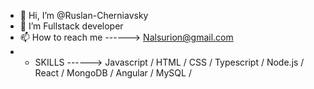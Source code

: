 - 👋 Hi, I’m @Ruslan-Cherniavsky
- 👀 I’m Fullstack developer 
- 📫 How to reach me ------> Nalsurion@gmail.com
- - SKILLS ------> Javascript / HTML / CSS / Typescript / Node.js / React / MongoDB / Angular / MySQL / 


<!---
Ruslan-Cherniavsky/Ruslan-Cherniavsky is a ✨ special ✨ repository because its `README.md` (this file) appears on your GitHub profile.
You can click the Preview link to take a look at your changes.
--->
